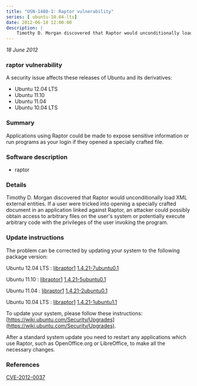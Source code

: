 ```yaml
---
title: "USN-1480-1: Raptor vulnerability"
series: [ ubuntu-10.04-lts]
date: 2012-06-18 12:00:00
description: |
    Timothy D. Morgan discovered that Raptor would unconditionally load XML external entities. If a user were tricked into opening a specially crafted document in an application linked against Raptor, an attacker could possibly obtain access to arbitrary files on the user&#39;s system or potentially execute arbitrary code with the privileges of the user invoking the program. 
--- 
```

 
 

*18 June 2012*

### raptor vulnerability

A security issue affects these releases of Ubuntu and its derivatives:

* Ubuntu 12.04 LTS
* Ubuntu 11.10
* Ubuntu 11.04
* Ubuntu 10.04 LTS

### Summary

Applications using Raptor could be made to expose sensitive information or run programs as your login if they opened a specially crafted file.

### Software description

* raptor 

### Details

Timothy D. Morgan discovered that Raptor would unconditionally load XML external entities. If a user were tricked into opening a specially crafted document in an application linked against Raptor, an attacker could possibly obtain access to arbitrary files on the user&#39;s system or potentially execute arbitrary code with the privileges of the user invoking the program. 

### Update instructions

The problem can be corrected by updating your system to the following package version:

Ubuntu 12.04 LTS
 : [libraptor1](https://launchpad.net/ubuntu/+source/raptor) <span> [1.4.21-7ubuntu0.1](https://launchpad.net/ubuntu/+source/raptor/1.4.21-7ubuntu0.1) </span> 

Ubuntu 11.10
 : [libraptor1](https://launchpad.net/ubuntu/+source/raptor) <span> [1.4.21-5ubuntu0.1](https://launchpad.net/ubuntu/+source/raptor/1.4.21-5ubuntu0.1) </span> 

Ubuntu 11.04
 : [libraptor1](https://launchpad.net/ubuntu/+source/raptor) <span> [1.4.21-2ubuntu0.1](https://launchpad.net/ubuntu/+source/raptor/1.4.21-2ubuntu0.1) </span> 

Ubuntu 10.04 LTS
 : [libraptor1](https://launchpad.net/ubuntu/+source/raptor) <span> [1.4.21-1ubuntu1.1](https://launchpad.net/ubuntu/+source/raptor/1.4.21-1ubuntu1.1) </span> 

To update your system, please follow these instructions: [https://wiki.ubuntu.com/Security/Upgrades](https://wiki.ubuntu.com/Security/Upgrades).

After a standard system update you need to restart any applications which use Raptor, such as OpenOffice.org or LibreOffice, to make all the necessary changes. 

### References

 
 [CVE-2012-0037](http://people.ubuntu.com/~ubuntu-security/cve/CVE-2012-0037)
 

